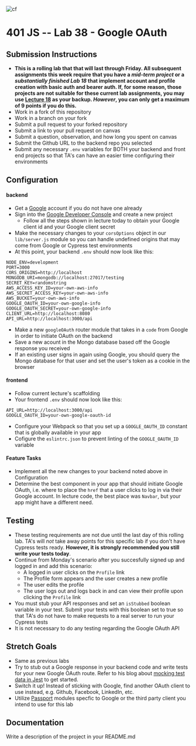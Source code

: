 ![cf](https://i.imgur.com/7v5ASc8.png) 
# 401 JS --  Lab 38 - Google OAuth

## Submission Instructions
  * **This is a rolling lab that that will last through Friday. All subsequent assignments this week require that you have a *mid-term project* or a *substantially finished Lab 18* that implement account and profile creation with basic auth and bearer auth. If, for some reason, those projects are not suitable for these current lab assignments, you may use [Lecture 18](https://github.com/codefellows/seattle-javascript-401d25/tree/master/back-end/18-asset-management) as your backup. *However*, you can only get a maximum of 9 points if you do this.**
  * Work in a fork of this repository
  * Work in a branch on your fork
  * Submit a pull request to your forked repository
  * Submit a link to your pull request on canvas
  * Submit a question, observation, and how long you spent on canvas  
  * Submit the Github URL to the backend repo you selected
  * Submit any necessary `.env` variables for BOTH your backend and front end projects so that TA's can have an easier time configuring their environments

## Configuration  
#### backend
* Get a [Google](http://www.google.com) account if you do not have one already
* Sign into the [Google Developer Console](https://console.developers.google.com) and create a new project
  * Follow all the steps shown in lecture today to obtain your Google client id and your Google client secret
* Make the necessary changes to your `corsOptions` object in our `lib/server.js` module so you can handle undefined origins that may come from Google or Cypress test environments
* At this point, your backend `.env` should now look like this:
```
NODE_ENV=development
PORT=3000
CORS_ORIGINS=http://localhost
MONGODB_URI=mongodb://localhost:27017/testing
SECRET_KEY=randomstring
AWS_ACCESS_KEY_ID=your-own-aws-info
AWS_SECRET_ACCESS_KEY=your-own-aws-info
AWS_BUCKET=your-own-aws-info
GOOGLE_OAUTH_ID=your-own-google-info
GOOGLE_OAUTH_SECRET=your-own-google-info
CLIENT_URL=http://localhost:8080
API_URL=http://localhost:3000/api
```
* Make a new `googleOAuth` router module that takes in a `code` from Google in order to initiate OAuth on the backend
* Save a new acount in the Mongo database based off the Google response you received
* If an existing user signs in again using Google, you should query the Mongo database for that user and set the user's token as a cookie in the browser
#### frontend
* Follow current lecture's scaffolding
* Your frontend `.env` should now look like this:
```
API_URL=http://localhost:3000/api
GOOGLE_OAUTH_ID=your-own-google-oauth-id
```
* Configure your Webpack so that you set up a `GOOGLE_OAUTH_ID` constant that is globally available in your app
* Cofigure the `eslintrc.json` to prevent linting of the `GOOGLE_OAUTH_ID` variable



 #### Feature Tasks
* Implement all the new changes to your backend noted above in Configuration
* Determine the best component in your app that should initiate Google OAuth, i.e. where to place the `href` that a user clicks to log in via their Google account. In lecture code, the best place was `Navbar`, but your app might have a different need. 

 
## Testing
* These testing requirements are not due until the last day of this rolling lab. TA's will *not* take away points for this specific lab if you don't have Cypress tests ready. **However, it is strongly recommended you still write your tests today**. 
* Continue from Monday's scenario after you succesfully signed up and logged in and add this scenario:
    * A logged in user clicks on the `Profile` link
    * The Profile form appears and the user creates a new profile
    * The user edits the profile 
    * The user logs out and logs back in  and can view their profile upon clicking the `Profile` link
 * You must stub your API responses and set an `isStubbed` boolean variable in your test. Submit your tests with this boolean set to true so that TA's do not have to make requests to a real server to run your Cypress tests
 * It is not necessary to do any testing regarding the Google OAuth API
 
 ## Stretch Goals
 * Same as previous labs
 * Try to stub out a Google response in your backend code and write tests for your new Google OAuth route. Refer to his blog about [mocking test data in Jest](https://medium.com/@deanslamajr/jest-fn-all-the-things-d26f3b929986) to get started.
 * Switch it up! Instead of sticking with Google, find another OAuth client to use instead, e.g. Github, Facebook, LinkedIn, etc.
 * Utilize [Passport](http://www.passportjs.org/docs/oauth/) modules specfic to Google or the third party client you intend to use for this lab
 

##  Documentation  
Write a description of the project in your README.md
